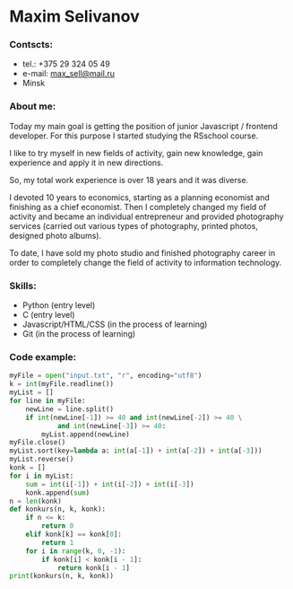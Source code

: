 # Maxim Selivanov

### Contscts:

- tel.: +375 29 324 05 49
- e-mail: max_sell@mail.ru
- Minsk 

### About me:

Today my main goal is getting the position of junior Javascript / frontend developer. For this purpose I started studying the RSschool course.

I like to try myself in new fields of activity, gain new knowledge, gain experience and apply it in new directions.

So, my total work experience is over 18 years and it was diverse.

I devoted 10 years to economics, starting as a planning economist and finishing as a chief economist. Then I completely changed my field of activity and became an individual entrepreneur and provided photography services (carried out various types of photography, printed photos, designed photo albums).

To date, I have sold my photo studio and finished photography career in order to completely change the field of activity to information technology.

### Skills:

- Python (entry level)
- C (entry level)
- Javascript/HTML/CSS (in the process of learning)
- Git (in the process of learning) 

### Code example:

```python
myFile = open("input.txt", "r", encoding="utf8")
k = int(myFile.readline())
myList = []
for line in myFile:
    newLine = line.split()
    if int(newLine[-1]) >= 40 and int(newLine[-2]) >= 40 \
            and int(newLine[-3]) >= 40:
        myList.append(newLine)
myFile.close()
myList.sort(key=lambda a: int(a[-1]) + int(a[-2]) + int(a[-3]))
myList.reverse()
konk = []
for i in myList:
    sum = int(i[-1]) + int(i[-2]) + int(i[-3])
    konk.append(sum)
n = len(konk)
def konkurs(n, k, konk):
    if n <= k:
        return 0
    elif konk[k] == konk[0]:
        return 1
    for i in range(k, 0, -1):
        if konk[i] < konk[i - 1]:
            return konk[i - 1]
print(konkurs(n, k, konk))
``` 
